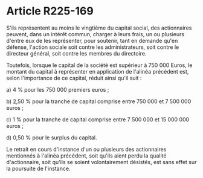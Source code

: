 # Article R225-169

S'ils représentent au moins le vingtième du capital social, des actionnaires peuvent, dans un intérêt commun, charger à leurs frais, un ou plusieurs d'entre eux de les représenter, pour soutenir, tant en demande qu'en défense, l'action sociale soit contre les administrateurs, soit contre le directeur général, soit contre les membres du directoire.

Toutefois, lorsque le capital de la société est supérieur à 750 000 Euros, le montant du capital à représenter en application de l'alinéa précédent est, selon l'importance de ce capital, réduit ainsi qu'il suit :

a) 4 % pour les 750 000 premiers euros ;

b) 2,50 % pour la tranche de capital comprise entre 750 000 et 7 500 000 euros ;

c) 1 % pour la tranche de capital comprise entre 7 500 000 et 15 000 000 euros ;

d) 0,50 % pour le surplus du capital.

Le retrait en cours d'instance d'un ou plusieurs des actionnaires mentionnés à l'alinéa précédent, soit qu'ils aient perdu la qualité d'actionnaire, soit qu'ils se soient volontairement désistés, est sans effet sur la poursuite de l'instance.

